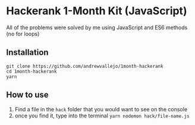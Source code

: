 # Hackerank 1-Month Kit (JavaScript)

All of the problems were solved by me using JavaScript and ES6 methods (no for loops)

## Installation

```JSX
git clone https://github.com/andrewvallejo/1month-hackerank
cd 1month-hackerank
yarn
```

## How to use

1. Find a file in the `hack` folder that you would want to see on the console
2. once you find it, type into the terminal `yarn nodemon hack/file-name.js` 


